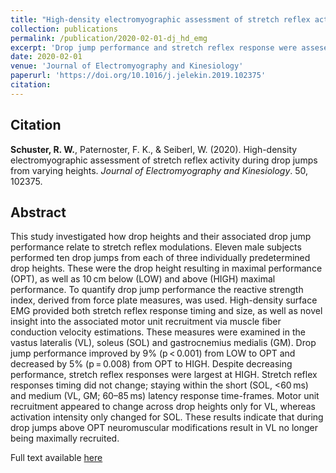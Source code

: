 ```yaml
---
title: "High-density electromyographic assessment of stretch reflex activity during drop jumps from varying drop heights"
collection: publications
permalink: /publication/2020-02-01-dj_hd_emg
excerpt: 'Drop jump performance and stretch reflex response were assesed below, at, and above the drop height that produced maximal performance.'
date: 2020-02-01
venue: 'Journal of Electromyography and Kinesiology'
paperurl: 'https://doi.org/10.1016/j.jelekin.2019.102375'
citation: 
---
```

## Citation 
**Schuster, R. W.**, Paternoster, F. K., & Seiberl, W. (2020). High-density electromyographic assessment of stretch reflex activity during drop jumps from varying heights. *Journal of Electromyography and Kinesiology*. 50, 102375.

## Abstract  
This study investigated how drop heights and their associated drop jump performance relate to stretch reflex modulations. Eleven male subjects performed ten drop jumps from each of three individually predetermined drop heights. These were the drop height resulting in maximal performance (OPT), as well as 10 cm below (LOW) and above (HIGH) maximal performance. To quantify drop jump performance the reactive strength index, derived from force plate measures, was used. High-density surface EMG provided both stretch reflex response timing and size, as well as novel insight into the associated motor unit recruitment via muscle fiber conduction velocity estimations. These measures were examined in the vastus lateralis (VL), soleus (SOL) and gastrocnemius medialis (GM).
Drop jump performance improved by 9% (p < 0.001) from LOW to OPT and decreased by 5% (p = 0.008) from OPT to HIGH. Despite decreasing performance, stretch reflex responses were largest at HIGH. Stretch reflex responses timing did not change; staying within the short (SOL, <60 ms) and medium (VL, GM; 60–85 ms) latency response time-frames. Motor unit recruitment appeared to change across drop heights only for VL, whereas activation intensity only changed for SOL. These results indicate that during drop jumps above OPT neuromuscular modifications result in VL no longer being maximally recruited.  
  
  
Full text available [here](https://doi.org/10.1016/j.jelekin.2019.102375)
